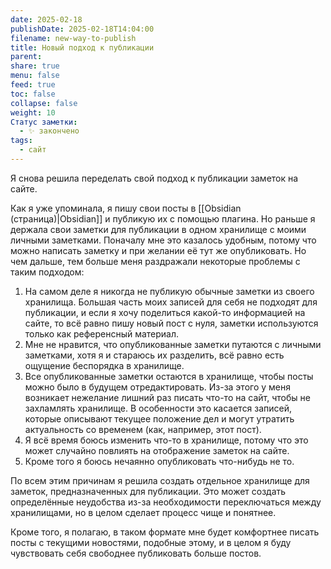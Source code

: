 ```yaml
---
date: 2025-02-18
publishDate: 2025-02-18T14:04:00
filename: new-way-to-publish
title: Новый подход к публикации
parent: 
share: true
menu: false
feed: true
toc: false
collapse: false
weight: 10
Статус заметки:
  - ✨ закончено
tags:
  - сайт
---
```


Я снова решила переделать свой подход к публикации заметок на сайте.

Как я уже упоминала, я пишу свои посты в [[Obsidian (страница)|Obsidian]] и публикую их с помощью плагина. Но раньше я держала свои заметки для публикации в одном хранилище с моими личными заметками. Поначалу мне это казалось удобным, потому что можно написать заметку и при желании её тут же опубликовать. Но чем дальше, тем больше меня раздражали некоторые проблемы с таким подходом:

1. На самом деле я никогда не публикую обычные заметки из своего хранилища. Большая часть моих записей для себя не подходят для публикации, и если я хочу поделиться какой-то информацией на сайте, то всё равно пишу новый пост с нуля, заметки используются только как референсный материал.
2. Мне не нравится, что опубликованные заметки путаются с личными заметками, хотя я и стараюсь их разделить, всё равно есть ощущение беспорядка в хранилище.
3. Все опубликованные заметки остаются в хранилище, чтобы посты можно было в будущем отредактировать. Из-за этого у меня возникает нежелание лишний раз писать что-то на сайт, чтобы не захламлять хранилище. В особенности это касается записей, которые описывают текущее положение дел и могут утратить актуальность со временем (как, например, этот пост).
4. Я всё время боюсь изменить что-то в хранилище, потому что это может случайно повлиять на отображение заметок на сайте.
5. Кроме того я боюсь нечаянно опубликовать что-нибудь не то.

По всем этим причинам я решила создать отдельное хранилище для заметок, предназначенных для публикации. Это может создать определённые неудобства из-за необходимости переключаться между хранилищами, но в целом сделает процесс чище и понятнее.

Кроме того, я полагаю, в таком формате мне будет комфортнее писать посты с текущими новостями, подобные этому, и в целом я буду чувствовать себя свободнее публиковать больше постов.